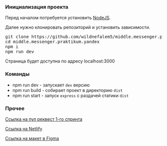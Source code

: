 ### Инициализация проекта
Перед началом потребуется установить [NodeJS](https://nodejs.org/en/).

Далее нужно клонировать репозиторий и установить зависимости.

<pre>
git clone https://github.com/wildnefalem5/middle.messenger.praktikum.yandex.git
cd middle.messenger.praktikum.yandex
npm i
npm run dev
</pre>

Страница будет доступна по адресу localhost:3000

### Команды
- npm run dev - запускает <code>dev</code> версию
- npm run build - собирает проект в директорию <code>dist</code>
- npm run start - запуск <code>express</code> с раздачей статики <code>dist</code> 

### Прочее
[Ссылка на пул реквест 1-го спринта](https://github.com/wildnefalem5/middle.messenger.praktikum.yandex/pull/2)

[Ссылка на Netlify](https://sparkly-crisp-93f099.netlify.app/)

[Ссылка на макет в Figma](https://www.figma.com/file/qI8cgS22gEYHIiG5wQEpU9/Messenger?node-id=0%3A1)
